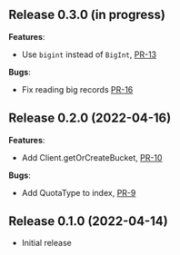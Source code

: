 ## Release 0.3.0 (in progress)

**Features**:

* Use `bigint` instead of `BigInt`, [PR-13](https://github.com/reduct-storage/reduct-js/pull/13)

**Bugs**:

* Fix reading big records [PR-16](https://github.com/reduct-storage/reduct-js/pull/16)

## Release 0.2.0 (2022-04-16)

**Features**:

* Add Client.getOrCreateBucket, [PR-10](https://github.com/reduct-storage/reduct-js/pull/10)

**Bugs**:

* Add QuotaType to index, [PR-9](https://github.com/reduct-storage/reduct-js/pull/9)

## Release 0.1.0 (2022-04-14)

* Initial release

